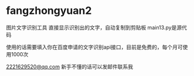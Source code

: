 # fangzhongyuan2
图片文字识别工具 直接显示识别出的文字，自动复制到剪贴板 
main13.py是源代码

使用的话需要填入你在百度申请的文字识别api接口，目前是免费的，每个月可使用1000次

2221629520@qq.com  新手不懂的话可以发邮件联系我




